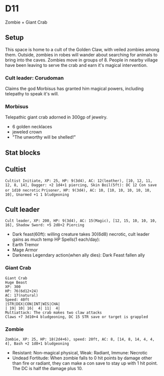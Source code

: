 # D11
Zombie + Giant Crab

## Setup
This space is home to a cult of the Golden Claw, with veiled zombies among them. Outside, zombies in robes will wander about searching for animals to bring into the caves. Zombies move in groups of 8. People in nearby village have been leaving to serve the crab and earn it's magical intervention.

### Cult leader: Corudoman
Claims the god Morbisus has granted him magical powers, including telepathy to speak it's will.


### Morbisus
Telepathic giant crab adorned in 300gp of jewelry.
- 6 golden necklaces
- jeweled crown
- "The unworthy will be shelled!"


## Stat blocks

## Cultist

`Cultist Initiate, XP: 25, HP: 9(3d4), AC: 12(leather), [10, 12, 11, 12, 8, 14], Dagger: +2 1d4+1 piercing, Skin Boil(5ft): DC 12 Con save or 1d10 necrotic`
`Prisoner, HP: 9(3d4), AC: 10, [10, 10, 10, 10, 10, 10], Unarmed +1 1 bludgeoning`

## Cult leader

`Cult leader, XP: 200, HP: 9(3d4), AC: 15(Magic), [12, 15, 10, 10, 10, 16], Shadow Sword: +5 2d8+2 Piercing`
- Dark feast(60ft): willing creature takes 30(6d8) necrotic, cult leader gains as much temp HP Spells(1 each/day):
- Earth Tremor
- Mage Armor
- Darkness
Legendary action(when ally dies):  Dark Feast fallen ally

### Giant Crab
```
Giant Crab
Huge Beast
XP: 300
HP: 76(6d12+24)
AC: 17(natural)
Speed: 40ft
|STR|DEX|CON|INT|WIS|CHA|
| 19| 10| 16|  4| 11|  4|
Multiattack: The crab makes two claw attacks
Claws +7 3d10+4 bludgeoning, DC 15 STR save or target is grappled
```

### Zombie

`Zombie, XP: 25, HP: 18(2d4+6), speed: 20ft, AC: 8, [14, 8, 14, 4, 4, 4], Bash +2 1d8+1 bludgeoning`
- Resistant: Non-magical physical, Weak: Radiant, Immune: Necrotic
- Undead Fortitude: When zombie falls to 0 hit points by damage other than fire
or radiant, they can make a con save to stay up with 1 hit point. The DC is half
the damage plus 10.